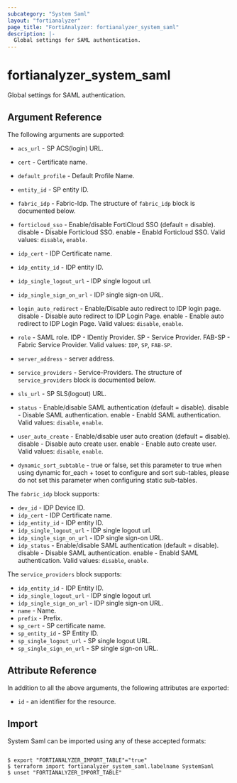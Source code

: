 ```yaml
---
subcategory: "System Saml"
layout: "fortianalyzer"
page_title: "FortiAnalyzer: fortianalyzer_system_saml"
description: |-
  Global settings for SAML authentication.
---
```


# fortianalyzer_system_saml
Global settings for SAML authentication.

## Argument Reference


The following arguments are supported:


* `acs_url` - SP ACS(login) URL.
* `cert` - Certificate name.
* `default_profile` - Default Profile Name.
* `entity_id` - SP entity ID.
* `fabric_idp` - Fabric-Idp. The structure of `fabric_idp` block is documented below.
* `forticloud_sso` - Enable/disable FortiCloud SSO (default = disable). disable - Disable Forticloud SSO. enable - Enabld Forticloud SSO. Valid values: `disable`, `enable`.

* `idp_cert` - IDP Certificate name.
* `idp_entity_id` - IDP entity ID.
* `idp_single_logout_url` - IDP single logout url.
* `idp_single_sign_on_url` - IDP single sign-on URL.
* `login_auto_redirect` - Enable/Disable auto redirect to IDP login page. disable - Disable auto redirect to IDP Login Page. enable - Enable auto redirect to IDP Login Page. Valid values: `disable`, `enable`.

* `role` - SAML role. IDP - IDentiy Provider. SP - Service Provider. FAB-SP - Fabric Service Provider. Valid values: `IDP`, `SP`, `FAB-SP`.

* `server_address` - server address.
* `service_providers` - Service-Providers. The structure of `service_providers` block is documented below.
* `sls_url` - SP SLS(logout) URL.
* `status` - Enable/disable SAML authentication (default = disable). disable - Disable SAML authentication. enable - Enabld SAML authentication. Valid values: `disable`, `enable`.

* `user_auto_create` - Enable/disable user auto creation (default = disable). disable - Disable auto create user. enable - Enable auto create user. Valid values: `disable`, `enable`.

* `dynamic_sort_subtable` - true or false, set this parameter to true when using dynamic for_each + toset to configure and sort sub-tables, please do not set this parameter when configuring static sub-tables.

The `fabric_idp` block supports:

* `dev_id` - IDP Device ID.
* `idp_cert` - IDP Certificate name.
* `idp_entity_id` - IDP entity ID.
* `idp_single_logout_url` - IDP single logout url.
* `idp_single_sign_on_url` - IDP single sign-on URL.
* `idp_status` - Enable/disable SAML authentication (default = disable). disable - Disable SAML authentication. enable - Enabld SAML authentication. Valid values: `disable`, `enable`.


The `service_providers` block supports:

* `idp_entity_id` - IDP Entity ID.
* `idp_single_logout_url` - IDP single logout url.
* `idp_single_sign_on_url` - IDP single sign-on URL.
* `name` - Name.
* `prefix` - Prefix.
* `sp_cert` - SP certificate name.
* `sp_entity_id` - SP Entity ID.
* `sp_single_logout_url` - SP single logout URL.
* `sp_single_sign_on_url` - SP single sign-on URL.


## Attribute Reference

In addition to all the above arguments, the following attributes are exported:
* `id` - an identifier for the resource.

## Import

System Saml can be imported using any of these accepted formats:
```

$ export "FORTIANALYZER_IMPORT_TABLE"="true"
$ terraform import fortianalyzer_system_saml.labelname SystemSaml
$ unset "FORTIANALYZER_IMPORT_TABLE"
```

